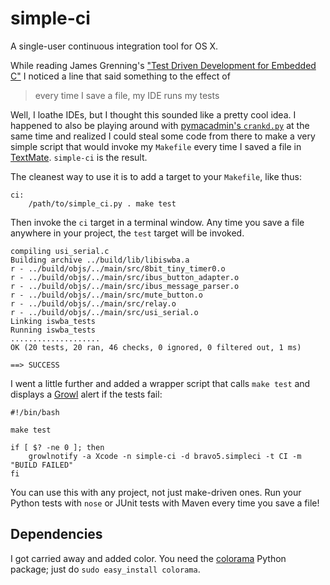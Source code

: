 simple-ci
=========

A single-user continuous integration tool for OS X.

While reading James Grenning's ["Test Driven Development for Embedded C"][embtdd] I noticed a line that said something to the effect of

> every time I save a file, my IDE runs my tests

Well, I loathe IDEs, but I thought this sounded like a pretty cool idea.  I happened to also be playing around with [pymacadmin's `crankd.py`][pymacadmin] at the same time and realized I could steal some code from there to make a very simple script that would invoke my `Makefile` every time I saved a file in [TextMate][tm].  `simple-ci` is the result.

The cleanest way to use it is to add a target to your `Makefile`, like thus:

    ci:
    	/path/to/simple_ci.py . make test

Then invoke the `ci` target in a terminal window.  Any time you save a file anywhere in your project, the `test` target will be invoked.

    compiling usi_serial.c
    Building archive ../build/lib/libiswba.a
    r - ../build/objs/../main/src/8bit_tiny_timer0.o
    r - ../build/objs/../main/src/ibus_button_adapter.o
    r - ../build/objs/../main/src/ibus_message_parser.o
    r - ../build/objs/../main/src/mute_button.o
    r - ../build/objs/../main/src/relay.o
    r - ../build/objs/../main/src/usi_serial.o
    Linking iswba_tests
    Running iswba_tests
    ....................
    OK (20 tests, 20 ran, 46 checks, 0 ignored, 0 filtered out, 1 ms)
    
    ==> SUCCESS

I went a little further and added a wrapper script that calls `make test` and displays a [Growl][growl] alert if the tests fail:

    #!/bin/bash

    make test

    if [ $? -ne 0 ]; then
        growlnotify -a Xcode -n simple-ci -d bravo5.simpleci -t CI -m "BUILD FAILED" 
    fi

You can use this with any project, not just make-driven ones.  Run your Python tests with `nose` or JUnit tests with Maven every time you save a file!

Dependencies
------------

I got carried away and added color.  You need the [colorama][colorama] Python package; just do `sudo easy_install colorama`.

[pymacadmin]: http://code.google.com/p/pymacadmin/ "A collection of Python utilities for Mac OS X system administration"
[embtdd]: http://pragprog.com/titles/jgade/test-driven-development-for-embedded-c "Test Driven Development for Embedded C by James W. Grenning"
[tm]: http://macromates.com/ "the missing editor"
[growl]: http://growl.info/ "Growl"
[colorama]: http://pypi.python.org/pypi/colorama "colorama: Cross-platform colored terminal text."